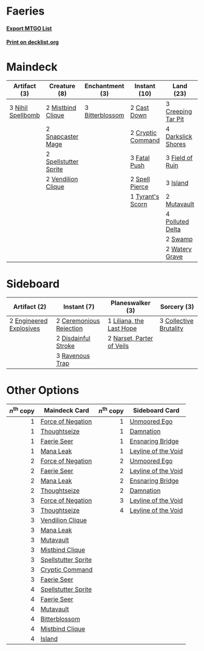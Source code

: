 # Faeries

#### [Export MTGO List](../collection/Faeries/Faeries.txt)
#### [Print on decklist.org](http://decklist.org/?deckmain=3%09Bitterblossom%0A2%09Cast%20Down%0A3%09Creeping%20Tar%20Pit%0A2%09Cryptic%20Command%0A4%09Darkslick%20Shores%0A3%09Fatal%20Push%0A3%09Field%20of%20Ruin%0A4%09Inquisition%20of%20Kozilek%0A3%09Island%0A2%09Jace,%20the%20Mind%20Sculptor%0A3%09Liliana%20of%20the%20Veil%0A2%09Mistbind%20Clique%0A2%09Mutavault%0A3%09Nihil%20Spellbomb%0A4%09Polluted%20Delta%0A4%09Serum%20Visions%0A2%09Snapcaster%20Mage%0A2%09Spell%20Pierce%0A2%09Spellstutter%20Sprite%0A2%09Swamp%0A1%09Tyrant's%20Scorn%0A2%09Vendilion%20Clique%0A2%09Watery%20Grave&deckside=2%09Ceremonious%20Rejection%0A3%09Collective%20Brutality%0A2%09Disdainful%20Stroke%0A2%09Engineered%20Explosives%0A1%09Liliana,%20the%20Last%20Hope%0A2%09Narset,%20Parter%20of%20Veils%0A3%09Ravenous%20Trap)
# Maindeck

|                                        Artifact (3)                                        |                                          Creature (8)                                          |                                     Enchantment (3)                                      |                                        Instant (10)                                        |                                          Land (23)                                          |                                          Planeswalker (5)                                          |                                            Sorcery (8)                                            |
|--------------------------------------------------------------------------------------------|------------------------------------------------------------------------------------------------|------------------------------------------------------------------------------------------|--------------------------------------------------------------------------------------------|---------------------------------------------------------------------------------------------|----------------------------------------------------------------------------------------------------|---------------------------------------------------------------------------------------------------|
|3 [Nihil Spellbomb](http://gatherer.wizards.com/Pages/Card/Details.aspx?multiverseid=442215)|2 [Mistbind Clique](http://gatherer.wizards.com/Pages/Card/Details.aspx?multiverseid=141825)    |3 [Bitterblossom](http://gatherer.wizards.com/Pages/Card/Details.aspx?multiverseid=397701)|2 [Cast Down](http://gatherer.wizards.com/Pages/Card/Details.aspx?multiverseid=442969)      |3 [Creeping Tar Pit](http://gatherer.wizards.com/Pages/Card/Details.aspx?multiverseid=457138)|2 [Jace, the Mind Sculptor](http://gatherer.wizards.com/Pages/Card/Details.aspx?multiverseid=442051)|4 [Inquisition of Kozilek](http://gatherer.wizards.com/Pages/Card/Details.aspx?multiverseid=416897)|
|                                                                                            |2 [Snapcaster Mage](http://gatherer.wizards.com/Pages/Card/Details.aspx?multiverseid=227676)    |                                                                                          |2 [Cryptic Command](http://gatherer.wizards.com/Pages/Card/Details.aspx?multiverseid=438614)|4 [Darkslick Shores](http://gatherer.wizards.com/Pages/Card/Details.aspx?multiverseid=209400)|3 [Liliana of the Veil](http://gatherer.wizards.com/Pages/Card/Details.aspx?multiverseid=235597)    |4 [Serum Visions](http://gatherer.wizards.com/Pages/Card/Details.aspx?multiverseid=50145)          |
|                                                                                            |2 [Spellstutter Sprite](http://gatherer.wizards.com/Pages/Card/Details.aspx?multiverseid=139429)|                                                                                          |3 [Fatal Push](http://gatherer.wizards.com/Pages/Card/Details.aspx?multiverseid=423724)     |3 [Field of Ruin](http://gatherer.wizards.com/Pages/Card/Details.aspx?multiverseid=435415)   |                                                                                                    |                                                                                                   |
|                                                                                            |2 [Vendilion Clique](http://gatherer.wizards.com/Pages/Card/Details.aspx?multiverseid=442065)   |                                                                                          |2 [Spell Pierce](http://gatherer.wizards.com/Pages/Card/Details.aspx?multiverseid=425876)   |3 [Island](http://gatherer.wizards.com/Pages/Card/Details.aspx?multiverseid=439857)          |                                                                                                    |                                                                                                   |
|                                                                                            |                                                                                                |                                                                                          |1 [Tyrant's Scorn](http://gatherer.wizards.com/Pages/Card/Details.aspx?multiverseid=461152) |2 [Mutavault](http://gatherer.wizards.com/Pages/Card/Details.aspx?multiverseid=370733)       |                                                                                                    |                                                                                                   |
|                                                                                            |                                                                                                |                                                                                          |                                                                                            |4 [Polluted Delta](http://gatherer.wizards.com/Pages/Card/Details.aspx?multiverseid=405104)  |                                                                                                    |                                                                                                   |
|                                                                                            |                                                                                                |                                                                                          |                                                                                            |2 [Swamp](http://gatherer.wizards.com/Pages/Card/Details.aspx?multiverseid=439858)           |                                                                                                    |                                                                                                   |
|                                                                                            |                                                                                                |                                                                                          |                                                                                            |2 [Watery Grave](http://gatherer.wizards.com/Pages/Card/Details.aspx?multiverseid=405114)    |                                                                                                    |                                                                                                   |


# Sideboard

|                                          Artifact (2)                                           |                                           Instant (7)                                            |                                          Planeswalker (3)                                          |                                           Sorcery (3)                                           |
|-------------------------------------------------------------------------------------------------|--------------------------------------------------------------------------------------------------|----------------------------------------------------------------------------------------------------|-------------------------------------------------------------------------------------------------|
|2 [Engineered Explosives](http://gatherer.wizards.com/Pages/Card/Details.aspx?multiverseid=50139)|2 [Ceremonious Rejection](http://gatherer.wizards.com/Pages/Card/Details.aspx?multiverseid=417613)|1 [Liliana, the Last Hope](http://gatherer.wizards.com/Pages/Card/Details.aspx?multiverseid=414388) |3 [Collective Brutality](http://gatherer.wizards.com/Pages/Card/Details.aspx?multiverseid=414380)|
|                                                                                                 |2 [Disdainful Stroke](http://gatherer.wizards.com/Pages/Card/Details.aspx?multiverseid=420705)    |2 [Narset, Parter of Veils](http://gatherer.wizards.com/Pages/Card/Details.aspx?multiverseid=460988)|                                                                                                 |
|                                                                                                 |3 [Ravenous Trap](http://gatherer.wizards.com/Pages/Card/Details.aspx?multiverseid=197537)        |                                                                                                    |                                                                                                 |


# Other Options

|*n*<sup>th</sup> copy|                                        Maindeck Card                                         |*n*<sup>th</sup> copy|                                        Sideboard Card                                        |
|--------------------:|----------------------------------------------------------------------------------------------|--------------------:|----------------------------------------------------------------------------------------------|
|                    1|[Force of Negation](http://gatherer.wizards.com/Pages/Card/Details.aspx?multiverseid=464001)  |                    1|[Unmoored Ego](http://gatherer.wizards.com/Pages/Card/Details.aspx?multiverseid=452962)       |
|                    1|[Thoughtseize](http://gatherer.wizards.com/Pages/Card/Details.aspx?multiverseid=438676)       |                    1|[Damnation](http://gatherer.wizards.com/Pages/Card/Details.aspx?multiverseid=425888)          |
|                    1|[Faerie Seer](http://gatherer.wizards.com/Pages/Card/Details.aspx?multiverseid=464000)        |                    1|[Ensnaring Bridge](http://gatherer.wizards.com/Pages/Card/Details.aspx?multiverseid=15866)    |
|                    1|[Mana Leak](http://gatherer.wizards.com/Pages/Card/Details.aspx?multiverseid=45242)           |                    1|[Leyline of the Void](http://gatherer.wizards.com/Pages/Card/Details.aspx?multiverseid=107682)|
|                    2|[Force of Negation](http://gatherer.wizards.com/Pages/Card/Details.aspx?multiverseid=464001)  |                    2|[Unmoored Ego](http://gatherer.wizards.com/Pages/Card/Details.aspx?multiverseid=452962)       |
|                    2|[Faerie Seer](http://gatherer.wizards.com/Pages/Card/Details.aspx?multiverseid=464000)        |                    2|[Leyline of the Void](http://gatherer.wizards.com/Pages/Card/Details.aspx?multiverseid=107682)|
|                    2|[Mana Leak](http://gatherer.wizards.com/Pages/Card/Details.aspx?multiverseid=45242)           |                    2|[Ensnaring Bridge](http://gatherer.wizards.com/Pages/Card/Details.aspx?multiverseid=15866)    |
|                    2|[Thoughtseize](http://gatherer.wizards.com/Pages/Card/Details.aspx?multiverseid=438676)       |                    2|[Damnation](http://gatherer.wizards.com/Pages/Card/Details.aspx?multiverseid=425888)          |
|                    3|[Force of Negation](http://gatherer.wizards.com/Pages/Card/Details.aspx?multiverseid=464001)  |                    3|[Leyline of the Void](http://gatherer.wizards.com/Pages/Card/Details.aspx?multiverseid=107682)|
|                    3|[Thoughtseize](http://gatherer.wizards.com/Pages/Card/Details.aspx?multiverseid=438676)       |                    4|[Leyline of the Void](http://gatherer.wizards.com/Pages/Card/Details.aspx?multiverseid=107682)|
|                    3|[Vendilion Clique](http://gatherer.wizards.com/Pages/Card/Details.aspx?multiverseid=442065)   |                     |                                                                                              |
|                    3|[Mana Leak](http://gatherer.wizards.com/Pages/Card/Details.aspx?multiverseid=45242)           |                     |                                                                                              |
|                    3|[Mutavault](http://gatherer.wizards.com/Pages/Card/Details.aspx?multiverseid=370733)          |                     |                                                                                              |
|                    3|[Mistbind Clique](http://gatherer.wizards.com/Pages/Card/Details.aspx?multiverseid=141825)    |                     |                                                                                              |
|                    3|[Spellstutter Sprite](http://gatherer.wizards.com/Pages/Card/Details.aspx?multiverseid=139429)|                     |                                                                                              |
|                    3|[Cryptic Command](http://gatherer.wizards.com/Pages/Card/Details.aspx?multiverseid=438614)    |                     |                                                                                              |
|                    3|[Faerie Seer](http://gatherer.wizards.com/Pages/Card/Details.aspx?multiverseid=464000)        |                     |                                                                                              |
|                    4|[Spellstutter Sprite](http://gatherer.wizards.com/Pages/Card/Details.aspx?multiverseid=139429)|                     |                                                                                              |
|                    4|[Faerie Seer](http://gatherer.wizards.com/Pages/Card/Details.aspx?multiverseid=464000)        |                     |                                                                                              |
|                    4|[Mutavault](http://gatherer.wizards.com/Pages/Card/Details.aspx?multiverseid=370733)          |                     |                                                                                              |
|                    4|[Bitterblossom](http://gatherer.wizards.com/Pages/Card/Details.aspx?multiverseid=397701)      |                     |                                                                                              |
|                    4|[Mistbind Clique](http://gatherer.wizards.com/Pages/Card/Details.aspx?multiverseid=141825)    |                     |                                                                                              |
|                    4|[Island](http://gatherer.wizards.com/Pages/Card/Details.aspx?multiverseid=439857)             |                     |                                                                                              |

